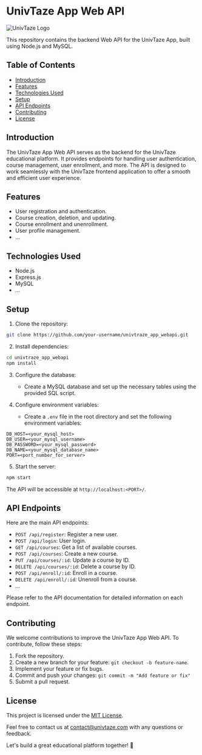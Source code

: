 # UnivTaze App Web API

![UnivTaze Logo](https://example.com/univtaze_logo.png)

This repository contains the backend Web API for the UnivTaze App, built using Node.js and MySQL.

## Table of Contents

- [Introduction](#introduction)
- [Features](#features)
- [Technologies Used](#technologies-used)
- [Setup](#setup)
- [API Endpoints](#api-endpoints)
- [Contributing](#contributing)
- [License](#license)

## Introduction

The UnivTaze App Web API serves as the backend for the UnivTaze educational platform. It provides endpoints for handling user authentication, course management, user enrollment, and more. The API is designed to work seamlessly with the UnivTaze frontend application to offer a smooth and efficient user experience.

## Features

- User registration and authentication.
- Course creation, deletion, and updating.
- Course enrollment and unenrollment.
- User profile management.
- ...

## Technologies Used

- Node.js
- Express.js
- MySQL
- ...

## Setup

1. Clone the repository:

```bash
git clone https://github.com/your-username/univtraze_app_webapi.git
```

2. Install dependencies:

```bash
cd univtraze_app_webapi
npm install
```

3. Configure the database:
   - Create a MySQL database and set up the necessary tables using the provided SQL script.

4. Configure environment variables:
   - Create a `.env` file in the root directory and set the following environment variables:

```
DB_HOST=<your_mysql_host>
DB_USER=<your_mysql_username>
DB_PASSWORD=<your_mysql_password>
DB_NAME=<your_mysql_database_name>
PORT=<port_number_for_server>
```

5. Start the server:

```bash
npm start
```

The API will be accessible at `http://localhost:<PORT>/`.

## API Endpoints

Here are the main API endpoints:

- `POST /api/register`: Register a new user.
- `POST /api/login`: User login.
- `GET /api/courses`: Get a list of available courses.
- `POST /api/courses`: Create a new course.
- `PUT /api/courses/:id`: Update a course by ID.
- `DELETE /api/courses/:id`: Delete a course by ID.
- `POST /api/enroll/:id`: Enroll in a course.
- `DELETE /api/enroll/:id`: Unenroll from a course.
- ...

Please refer to the API documentation for detailed information on each endpoint.

## Contributing

We welcome contributions to improve the UnivTaze App Web API. To contribute, follow these steps:

1. Fork the repository.
2. Create a new branch for your feature: `git checkout -b feature-name`.
3. Implement your feature or fix bugs.
4. Commit and push your changes: `git commit -m "Add feature or fix"`
5. Submit a pull request.

## License

This project is licensed under the [MIT License](LICENSE).

Feel free to contact us at [contact@univtaze.com](mailto:contact@univtaze.com) with any questions or feedback.

Let's build a great educational platform together! 🚀
